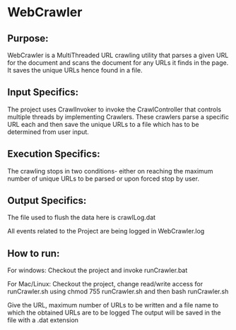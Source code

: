# WebCrawler

Purpose:
--------
WebCrawler is a MultiThreaded URL crawling utility that parses a given URL for the document and scans the document for 
any URLs it finds in the page. It saves the unique URLs hence found in a file.

Input Specifics:
---------------
The project uses CrawlInvoker to invoke the CrawlController that controls multiple threads by implementing Crawlers. These 
crawlers parse a specific URL each and then save the unique URLs to a file which has to be determined from user input.


Execution Specifics:
-------------------
The crawling stops in two conditions- either on reaching the maximum number of unique URLs to be parsed or upon forced stop
by user.


Output Specifics:
----------------
The file used to flush the data here is crawlLog.dat

All events related to the Project are being logged in WebCrawler.log

How to run:
-----------------------
For windows:  Checkout the project and invoke runCrawler.bat

For Mac/Linux:  Checkout the project, change read/write access for runCrawler.sh using 
                chmod 755 runCrawler.sh 
                and then 
                bash runCrawler.sh


Give the URL, maximum number of URLs to be written and a file name to which the obtained URLs are to be logged
The output will be saved in the file with a .dat extension
